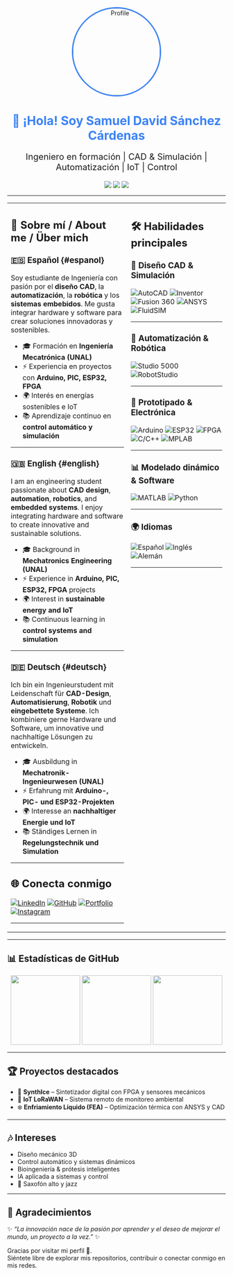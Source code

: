 <!-- ====================================================== -->
<!--   README de Perfil - Samuel David Sanchez Cardenas     -->
<!--   Diseño 2 columnas: foto/bio + contenido              -->
<!-- ====================================================== -->

<!-- Banner superior con foto -->
<div align="center">
  <img src="img/profile.jpg" alt="Profile" width="200" style="border-radius: 50%; border: 3px solid #3b82f6;" />

  <h1 style="color:#3b82f6;">👋 ¡Hola! Soy Samuel David Sánchez Cárdenas</h1>
  <p style="font-size:20px;">Ingeniero en formación | CAD & Simulación | Automatización | IoT | Control</p>

  <!-- Botones de idioma -->
  <a href="#espanol"><img src="https://img.shields.io/badge/Español-🇪🇸-0f172a?style=for-the-badge&labelColor=111827&color=3b82f6" /></a>
  <a href="#english"><img src="https://img.shields.io/badge/English-🇬🇧-0f172a?style=for-the-badge&labelColor=111827&color=8b5cf6" /></a>
  <a href="#deutsch"><img src="https://img.shields.io/badge/Deutsch-🇩🇪-0f172a?style=for-the-badge&labelColor=111827&color=9333ea" /></a>
</div>

---

<!-- Layout en dos columnas -->
<table>
<tr>
<td width="55%" valign="top">

## 📌 Sobre mí / About me / Über mich

### 🇪🇸 Español {#espanol}
Soy estudiante de Ingeniería con pasión por el **diseño CAD**, la **automatización**, la **robótica** y los **sistemas embebidos**. Me gusta integrar hardware y software para crear soluciones innovadoras y sostenibles.  

- 🎓 Formación en **Ingeniería Mecatrónica (UNAL)**  
- ⚡ Experiencia en proyectos con **Arduino, PIC, ESP32, FPGA**  
- 🌍 Interés en energías sostenibles e IoT  
- 📚 Aprendizaje continuo en **control automático y simulación**  

---

### 🇬🇧 English {#english}
I am an engineering student passionate about **CAD design**, **automation**, **robotics**, and **embedded systems**. I enjoy integrating hardware and software to create innovative and sustainable solutions.  

- 🎓 Background in **Mechatronics Engineering (UNAL)**  
- ⚡ Experience in **Arduino, PIC, ESP32, FPGA** projects  
- 🌍 Interest in **sustainable energy and IoT**  
- 📚 Continuous learning in **control systems and simulation**  

---

### 🇩🇪 Deutsch {#deutsch}
Ich bin ein Ingenieurstudent mit Leidenschaft für **CAD-Design**, **Automatisierung**, **Robotik** und **eingebettete Systeme**. Ich kombiniere gerne Hardware und Software, um innovative und nachhaltige Lösungen zu entwickeln.  

- 🎓 Ausbildung in **Mechatronik-Ingenieurwesen (UNAL)**  
- ⚡ Erfahrung mit **Arduino-, PIC- und ESP32-Projekten**  
- 🌍 Interesse an **nachhaltiger Energie und IoT**  
- 📚 Ständiges Lernen in **Regelungstechnik und Simulation**  

---

## 🌐 Conecta conmigo
[![LinkedIn](https://img.shields.io/badge/LinkedIn-0A66C2?style=for-the-badge&logo=linkedin&logoColor=white)](https://linkedin.com/in/TU_USUARIO)
[![GitHub](https://img.shields.io/badge/GitHub-111827?style=for-the-badge&logo=github&logoColor=white)](https://github.com/TU_USUARIO)
[![Portfolio](https://img.shields.io/badge/Portafolio-3b82f6?style=for-the-badge&logo=firefox&logoColor=white)](https://TU_PORTAFOLIO.github.io)
[![Instagram](https://img.shields.io/badge/Instagram-E4405F?style=for-the-badge&logo=instagram&logoColor=white)](https://instagram.com/TU_USUARIO)

---

</td>
<td width="45%" valign="top">

## 🛠️ Habilidades principales

### 🎨 Diseño CAD & Simulación
![AutoCAD](https://img.shields.io/badge/AutoCAD-E51050?style=for-the-badge&logo=autodesk&logoColor=white)
![Inventor](https://img.shields.io/badge/Inventor-FF6F00?style=for-the-badge&logo=autodesk&logoColor=white)
![Fusion 360](https://img.shields.io/badge/Fusion_360-F48C06?style=for-the-badge&logo=autodesk&logoColor=white)
![ANSYS](https://img.shields.io/badge/ANSYS-FFB71B?style=for-the-badge&logo=ansys&logoColor=black)
![FluidSIM](https://img.shields.io/badge/FluidSIM-0A66C2?style=for-the-badge&logo=siemens&logoColor=white)

---

### 🤖 Automatización & Robótica
![Studio 5000](https://img.shields.io/badge/Studio_5000-007ACC?style=for-the-badge&logo=rockwellautomation&logoColor=white)
![RobotStudio](https://img.shields.io/badge/RobotStudio-FF6F00?style=for-the-badge&logo=abbrobotics&logoColor=white)

---

### 🔧 Prototipado & Electrónica
![Arduino](https://img.shields.io/badge/Arduino-00979D?style=for-the-badge&logo=arduino&logoColor=white)
![ESP32](https://img.shields.io/badge/ESP32-000000?style=for-the-badge&logo=espressif&logoColor=white)
![FPGA](https://img.shields.io/badge/FPGA-2C2255?style=for-the-badge&logo=xilinx&logoColor=white)
![C/C++](https://img.shields.io/badge/C/C++-00599C?style=for-the-badge&logo=cplusplus&logoColor=white)
![MPLAB](https://img.shields.io/badge/MPLAB-CC0000?style=for-the-badge&logo=microchip&logoColor=white)

---

### 📊 Modelado dinámico & Software
![MATLAB](https://img.shields.io/badge/MATLAB-FF6F00?style=for-the-badge&logo=mathworks&logoColor=white)
![Python](https://img.shields.io/badge/Python-3776AB?style=for-the-badge&logo=python&logoColor=white)

---

### 🌍 Idiomas
![Español](https://img.shields.io/badge/Español-Nativo-FF0000?style=for-the-badge&logo=googletranslate&logoColor=white)
![Inglés](https://img.shields.io/badge/Inglés-C1-00247D?style=for-the-badge&logo=googletranslate&logoColor=white)
![Alemán](https://img.shields.io/badge/Alemán-B1-000000?style=for-the-badge&logo=googletranslate&logoColor=white)

---

</td>
</tr>
</table>

---

## 📊 Estadísticas de GitHub
<div align="center">
  <img src="https://github-readme-stats.vercel.app/api?username=TU_USUARIO&show_icons=true&theme=radical" height="160"/>
  <img src="https://github-readme-stats.vercel.app/api/top-langs/?username=TU_USUARIO&layout=compact&theme=radical" height="160"/>
  <img src="https://streak-stats.demolab.com?user=TU_USUARIO&theme=radical&ring=FF6F00&fire=3b82f6&currStreakLabel=ffffff" height="160"/>
</div>

---

## 🏆 Proyectos destacados
- 🎹 **SynthIce** – Sintetizador digital con FPGA y sensores mecánicos  
- 🌱 **IoT LoRaWAN** – Sistema remoto de monitoreo ambiental  
- ❄️ **Enfriamiento Líquido (FEA)** – Optimización térmica con ANSYS y CAD  

---

## 🎶 Intereses
- Diseño mecánico 3D  
- Control automático y sistemas dinámicos  
- Bioingeniería & prótesis inteligentes  
- IA aplicada a sistemas y control  
- 🎷 Saxofón alto y jazz  

---

## 🙌 Agradecimientos
✨ *“La innovación nace de la pasión por aprender y el deseo de mejorar el mundo, un proyecto a la vez.”* ✨  

Gracias por visitar mi perfil 🚀.  
Siéntete libre de explorar mis repositorios, contribuir o conectar conmigo en mis redes.  
